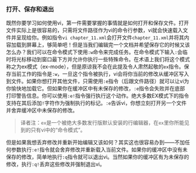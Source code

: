 ### 打开、保存和退出

既然你要学习如何使用vi，第一件需要掌握的事情就是如何打开和保存文件。打开文件实际上是很容易的，只需将文件路径作为vi的命令行参数，vi就会快速载入文件并呈现给你。例如指令`vi chapter_11.xml`会打开文件`chapter_11.xml`并将其内容加载到屏幕上，够简单吧！但是当我们编辑完一个文档并希望保存它的时候又该怎么办？我们可以在命令模式下使用`:w`命令来完成任务。在命令模式下输入`:`会临时将光标移动到窗口最下方并允许你执行一些特殊命令。在术语上我们将这个模式称之为ex模式（ex-mode），但是原谅我不会在此提及令人肃然起敬的`ex`指令。保存当前工作的指令是`:w`，一旦这个指令被执行，vi会将你当前的修改从缓冲区写入到文件。如果你想打开其他文件，只需使用`:e`指令（后跟文件路径）就可以让vi为你愉快地加载它。但如果你在缓冲区中有未保存的修改，`:e`指令会失败并在底部打印警告信息。你可以使用`:e!`指令强行执行这个动作。绝大多数EX模式下的指令支持在其后添加`!`字符作为强制执行的标记。`:e`告诉vi，你想立刻打开另一个文件并舍弃缓冲区中未保存的修改。

> 译者注：`ex`是一个被绝大多数发行版默认安装的行编辑器，在`ex`里你所能见到的只有vi中的“命令模式”。

但是如果我想丢弃修改并重新开始编辑又该如何？其实这也很容易办到——不加任何参数执行`:e!`指令就会舍弃修改并重新载入当前文件。如果你的缓冲区中没有未保存的修改，简单地执行`:q`指令就可以退出vi。当然如果你的缓冲区有为未保存的修改，执行`:q!`丢弃这些修改并强制退出vi。

